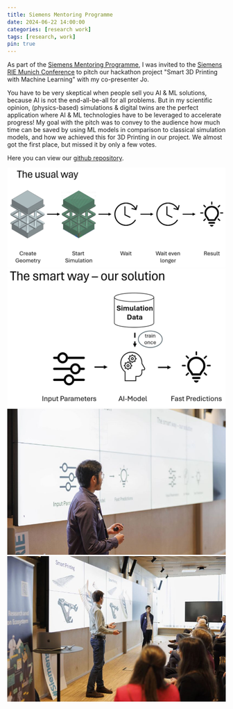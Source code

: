```yaml
---
title: Siemens Mentoring Programme
date: 2024-06-22 14:00:00
categories: [research work]
tags: [research, work]   
pin: true  
---
```


As part of the [Siemens Mentoring Programme](https://ecosystem.siemens.com/researchandinnovation/mentoringprogram/overview), I was invited to the [Siemens RIE Munich Conference](https://ecosystem.siemens.com/researchandinnovation/siemens-rie-munich-conference-2024/overview) to pitch our hackathon project "Smart 3D Printing with Machine Learning" with my co-presenter Jo. 

You have to be very skeptical when people sell you AI & ML solutions, because AI is not the end-all-be-all for all problems. But in my scientific opinion, (physics-based) simulations & digital twins are the perfect application where AI & ML technologies have to be leveraged to accelerate progress! My goal with the pitch was to convey to the audience how much time can be saved by using ML models in comparison to classical simulation models, and how we achieved this for 3D Printing in our project. We almost got the first place, but missed it by only a few votes.

Here you can view our [github repository](https://github.com/LeoMaglanoc/Siemens-Hackathon-Simulation).

![image tooltip here](/assets/siemens_presentation_usual_way.jpeg)
![image tooltip here](/assets/siemens_presentation_smart_way.jpeg)
![image tooltip here](/assets/siemens_pic_1.jpeg)
![image tooltip here](/assets/siemens_pic_2.jpeg)